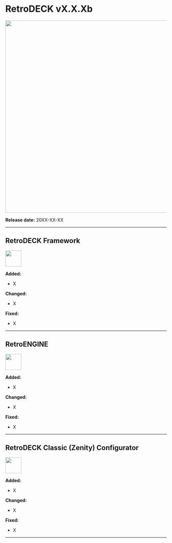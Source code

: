 # RetroDECK vX.X.Xb 

<img src="../../../wiki_images/logos/rd-logo-box.png" width="600">

**Release date:** 20XX-XX-XX


---

## RetroDECK Framework 

<img src="../../../wiki_icons/retrodeck/icon-framework.svg" width="50">

**Added:**

- X

**Changed:**

- X

**Fixed:**

- X

---

## RetroENGINE

<img src="../../../wiki_icons/retrodeck/icon-engine.svg" width="50">

**Added:**

- X

**Changed:**

- X

**Fixed:**

- X

---

## RetroDECK Classic (Zenity) Configurator

<img src="../../../wiki_icons/retrodeck/icon-configurator.svg" width="50">

**Added:**

- X

**Changed:**

- X

**Fixed:**

- X

---
